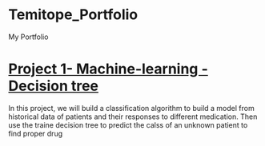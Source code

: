 # Temitope_Portfolio
My Portfolio

# [Project 1- Machine-learning - Decision tree](https://github.com/toplaa/Machine-Learning-Projects/blob/main/Decision%20Tree.ipynb)
In this project, we will build a classification algorithm to build a model from historical data of patients and their responses to different medication. Then use the traine decision tree to predict the calss of an unknown patient to find proper drug
